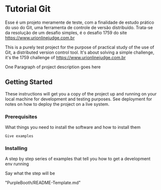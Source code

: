 # Tutorial Git

Esse é um projeto meramente de teste, com a finalidade de estudo prático do uso do Git, uma ferramenta de controle de versão distribuído. Trata-se da resolução de um desafio simples, é o desafio 1759 do site https://www.urionlinejudge.com.br

This is a purely test project for the purpose of practical study of the use of Git, a distributed version control tool. It's about solving a simple challenge, it's the 1759 challenge of https://www.urionlinejudge.com.br


One Paragraph of project description goes here

## Getting Started

These instructions will get you a copy of the project up and running on your local machine for development and testing purposes. See deployment for notes on how to deploy the project on a live system.

### Prerequisites

What things you need to install the software and how to install them

```
Give examples
```

### Installing

A step by step series of examples that tell you how to get a development env running

Say what the step will be

"PurpleBooth/README-Template.md"